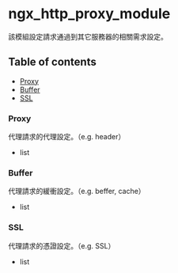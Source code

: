 # ngx_http_proxy_module
該模組設定請求通過到其它服務器的相關需求設定。

## Table of contents
- [Proxy](proxy)
- [Buffer](buffer)
- [SSL](ssl)

### Proxy
代理請求的代理設定。（e.g. header）
- list 

### Buffer
代理請求的緩衝設定。（e.g. beffer, cache）
- list 

### SSL
代理請求的憑證設定。（e.g. SSL）
- list 
